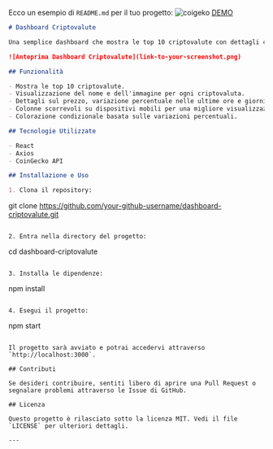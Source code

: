 Ecco un esempio di `README.md` per il tuo progetto:
![coigeko](https://github.com/DomenicoCentrone/coingecko-api-app/assets/76876906/4be42713-4e34-4179-8f32-87ab72e2e9b6)
[DEMO](https://jocular-baklava-b8d3ab.netlify.app/)

```markdown
# Dashboard Criptovalute

Una semplice dashboard che mostra le top 10 criptovalute con dettagli come prezzo, variazione percentuale nelle ultime ore e giorni, volume e capitalizzazione di mercato. La dashboard è ottimizzata sia per dispositivi desktop che mobile.

![Anteprima Dashboard Criptovalute](link-to-your-screenshot.png)

## Funzionalità

- Mostra le top 10 criptovalute.
- Visualizzazione del nome e dell'immagine per ogni criptovaluta.
- Dettagli sul prezzo, variazione percentuale nelle ultime ore e giorni, volume e capitalizzazione di mercato.
- Colonne scorrevoli su dispositivi mobili per una migliore visualizzazione.
- Colorazione condizionale basata sulle variazioni percentuali.

## Tecnologie Utilizzate

- React
- Axios
- CoinGecko API

## Installazione e Uso

1. Clona il repository:
```
git clone https://github.com/your-github-username/dashboard-criptovalute.git
```

2. Entra nella directory del progetto:
```
cd dashboard-criptovalute
```

3. Installa le dipendenze:
```
npm install
```

4. Esegui il progetto:
```
npm start
```

Il progetto sarà avviato e potrai accedervi attraverso `http://localhost:3000`.

## Contributi

Se desideri contribuire, sentiti libero di aprire una Pull Request o segnalare problemi attraverso le Issue di GitHub.

## Licenza

Questo progetto è rilasciato sotto la licenza MIT. Vedi il file `LICENSE` per ulteriori dettagli.

---
